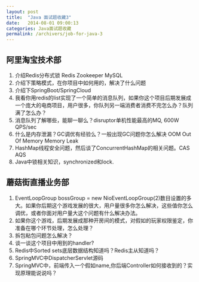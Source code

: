 ```yaml
---
layout: post
title:  "Java 面试题收藏3"
date:   2014-08-01 09:00:13
categories: Java面试题收藏
permalink: /archivers/job-for-java-3
---
```


## 阿里淘宝技术部

1. 介绍Redis分布式锁 Redis Zookeeper MySQL
2. 介绍下策略模式，在你项目中如何用的，解决了什么问题
3. 介绍下SpringBoot/SpringCloud
4. 我看你用redis的list实现了一个简单的消息队列，如果你这个项目后期发展成一个庞大的电商项目，用户很多，你队列另一端消费者消费不完怎么办？队列满了怎么办？
5. 消息队列了解哪些，能聊一聊么？disruptor单机性能最高的MQ, 600W QPS/sec
6. 什么是内存泄漏？GC调优有经验么？一般出现GC问题你怎么解决 OOM Out Of Memory     Memory Leak
7. HashMap线程安全问题，然后谈了ConcurrentHashMap的相关问题。CAS AQS
8. Java中锁相关知识，synchronized和lock.

## 蘑菇街直播业务部

1. EventLoopGroup bossGroup = new NioEventLoopGroup(2)数目设置的多大。如果你后期这个游戏发展的很大，用户量很多你怎么解决，这些值你怎么调优，或者你面对用户量大这个问题有什么解决办法。
2. 如果你这个游戏，后期发展成那种开房间的模式，对假如的玩家权限鉴定，你准备在哪个环节处理，怎么处理？
3. 拆包粘包问题怎么解决？
4. 谈一谈这个项目中用到的handler? 
5. Redis中Sorted sets底层数据结构知道吗？Redis主从知道吗？
6. SpringMVC中DispatcherServlet源码
7. SpringMVC中，前端传入一个假如name,你后端Controller如何接收到的？实现原理能说说吗？
















































